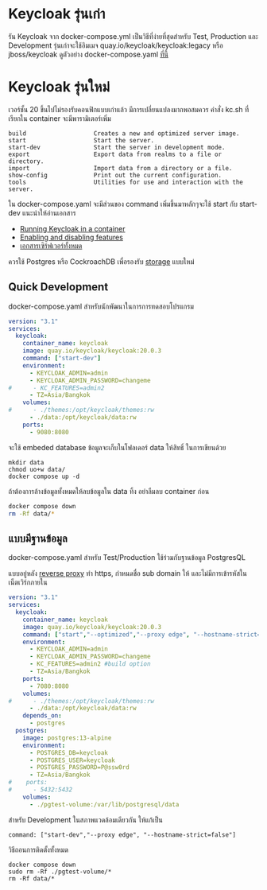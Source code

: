 # Keycloak รุ่นเก่า 
รัน Keycloak จาก docker-compose.yml เป็นวิธีที่ง่ายที่สุดสำหรับ Test, Production และ Development 
รุ่นเก่าจะใช้อิมเมจ quay.io/keycloak/keycloak:legacy หรือ jboss/keycloak
ดูตัวอย่าง docker-compose.yaml [ที่นี้](https://github.com/keycloak/keycloak-containers/tree/main/docker-compose-examples)

# Keycloak รุ่นใหม่
เวอร์ชั้น 20 ขึ้นไปไม่รองรับคอนฟิกแบบเก่าแล้ว มีการเปลี่ยนแปลงมากพอสมควร คำสั่ง kc.sh ที่เรียกใน container จะมีพารามิเตอร์เพิ่ม

```
build                   Creates a new and optimized server image.
start                   Start the server.
start-dev               Start the server in development mode.
export                  Export data from realms to a file or directory.
import                  Import data from a directory or a file.
show-config             Print out the current configuration.
tools                   Utilities for use and interaction with the server.
```


ใน docker-compose.yaml จะมีส่วนของ command เพิ่มขึ้นมาหลักๆจะใช้ start กับ start-dev แนะนำให้อ่านเอกสาร 
- [Running Keycloak in a container](https://www.keycloak.org/server/containers)
- [Enabling and disabling features](https://www.keycloak.org/server/features)
- [เอกสารเซิร์ฟเวอร์ทั้งหมด](https://www.keycloak.org/guides#server)

ควรใช้ Postgres หรือ CockroachDB เพื่อรองรับ [storage](https://www.keycloak.org/2022/07/storage-map.html) แบบใหม่
## Quick Development
docker-compose.yaml สำหรับนักพัฒนาในการการทดสอบโปรแกรม 

```yaml
version: "3.1"
services:
  keycloak:
    container_name: keycloak
    image: quay.io/keycloak/keycloak:20.0.3
    command: ["start-dev"]
    environment:
      - KEYCLOAK_ADMIN=admin
      - KEYCLOAK_ADMIN_PASSWORD=changeme
#      - KC_FEATURES=admin2
      - TZ=Asia/Bangkok
    volumes:
#      - ./themes:/opt/keycloak/themes:rw
      - ./data:/opt/keycloak/data:rw
    ports:
      - 9080:8080 
```
จะใช้ embeded database ข้อมูลจะเก็บในโฟลเดอร์ data ให้สิทธิ์ ในการเขียนด้วย
```
mkdir data
chmod uo+w data/
docker compose up -d
```

ถ้าต้องการล้างข้อมูลทั้งหมดให้ลบข้อมูลใน data ทิ้ง อย่าลืมลบ container ก่อน
```bash
docker compose down
rm -Rf data/*
```

## แบบมีฐานข้อมูล 
docker-compose.yaml สำหรับ Test/Production ใช้ร่วมกับฐานข้อมูล PostgresQL

แบบอยู่หลัง [reverse proxy](https://www.keycloak.org/server/reverseproxy) 
ทำ https, กำหนดชื่อ sub domain ให้ และไม่มีการเข้ารหัสในเน็ตเวิร์กภายใน  
```yaml
version: "3.1"
services:
  keycloak:
    container_name: keycloak
    image: quay.io/keycloak/keycloak:20.0.3
    command: ["start","--optimized","--proxy edge", "--hostname-strict=false"]
    environment:
      - KEYCLOAK_ADMIN=admin
      - KEYCLOAK_ADMIN_PASSWORD=changeme
      - KC_FEATURES=admin2 #build option
      - TZ=Asia/Bangkok
    ports:
      - 7080:8080 
    volumes:
#      - ./themes:/opt/keycloak/themes:rw
      - ./data:/opt/keycloak/data:rw
    depends_on:
      - postgres
  postgres:
    image: postgres:13-alpine
    environment:
      - POSTGRES_DB=keycloak
      - POSTGRES_USER=keycloak
      - POSTGRES_PASSWORD=P@ssw0rd
      - TZ=Asia/Bangkok
#    ports:
#      - 5432:5432
    volumes:
      - ./pgtest-volume:/var/lib/postgresql/data

```
สำหรับ Development ในสภาพแวดล้อมเดียวกัน ให้แก้เป็น
```
command: ["start-dev","--proxy edge", "--hostname-strict=false"]
```


วิธีถอนการติดตั้งทั้งหมด
```
docker compose down
sudo rm -Rf ./pgtest-volume/*
rm -Rf data/*
```